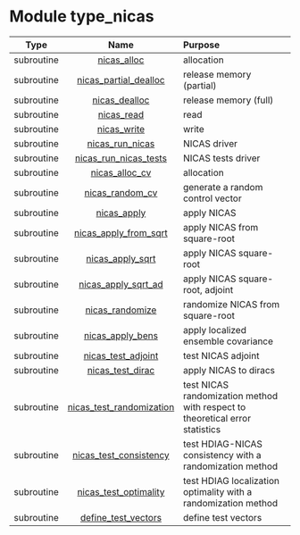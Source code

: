 # Module type_nicas

| Type | Name | Purpose |
| :--: | :--: | :---------- |
| subroutine | [nicas_alloc](https://github.com/JCSDA/saber/tree/develop/src/saber/bump/type_nicas.F90#L71) | allocation |
| subroutine | [nicas_partial_dealloc](https://github.com/JCSDA/saber/tree/develop/src/saber/bump/type_nicas.F90#L124) | release memory (partial) |
| subroutine | [nicas_dealloc](https://github.com/JCSDA/saber/tree/develop/src/saber/bump/type_nicas.F90#L145) | release memory (full) |
| subroutine | [nicas_read](https://github.com/JCSDA/saber/tree/develop/src/saber/bump/type_nicas.F90#L170) | read |
| subroutine | [nicas_write](https://github.com/JCSDA/saber/tree/develop/src/saber/bump/type_nicas.F90#L248) | write |
| subroutine | [nicas_run_nicas](https://github.com/JCSDA/saber/tree/develop/src/saber/bump/type_nicas.F90#L328) | NICAS driver |
| subroutine | [nicas_run_nicas_tests](https://github.com/JCSDA/saber/tree/develop/src/saber/bump/type_nicas.F90#L393) | NICAS tests driver |
| subroutine | [nicas_alloc_cv](https://github.com/JCSDA/saber/tree/develop/src/saber/bump/type_nicas.F90#L493) | allocation |
| subroutine | [nicas_random_cv](https://github.com/JCSDA/saber/tree/develop/src/saber/bump/type_nicas.F90#L546) | generate a random control vector |
| subroutine | [nicas_apply](https://github.com/JCSDA/saber/tree/develop/src/saber/bump/type_nicas.F90#L611) | apply NICAS |
| subroutine | [nicas_apply_from_sqrt](https://github.com/JCSDA/saber/tree/develop/src/saber/bump/type_nicas.F90#L882) | apply NICAS from square-root |
| subroutine | [nicas_apply_sqrt](https://github.com/JCSDA/saber/tree/develop/src/saber/bump/type_nicas.F90#L928) | apply NICAS square-root |
| subroutine | [nicas_apply_sqrt_ad](https://github.com/JCSDA/saber/tree/develop/src/saber/bump/type_nicas.F90#L1138) | apply NICAS square-root, adjoint |
| subroutine | [nicas_randomize](https://github.com/JCSDA/saber/tree/develop/src/saber/bump/type_nicas.F90#L1371) | randomize NICAS from square-root |
| subroutine | [nicas_apply_bens](https://github.com/JCSDA/saber/tree/develop/src/saber/bump/type_nicas.F90#L1448) | apply localized ensemble covariance |
| subroutine | [nicas_test_adjoint](https://github.com/JCSDA/saber/tree/develop/src/saber/bump/type_nicas.F90#L1507) | test NICAS adjoint |
| subroutine | [nicas_test_dirac](https://github.com/JCSDA/saber/tree/develop/src/saber/bump/type_nicas.F90#L1600) | apply NICAS to diracs |
| subroutine | [nicas_test_randomization](https://github.com/JCSDA/saber/tree/develop/src/saber/bump/type_nicas.F90#L1663) | test NICAS randomization method with respect to theoretical error statistics |
| subroutine | [nicas_test_consistency](https://github.com/JCSDA/saber/tree/develop/src/saber/bump/type_nicas.F90#L1795) | test HDIAG-NICAS consistency with a randomization method |
| subroutine | [nicas_test_optimality](https://github.com/JCSDA/saber/tree/develop/src/saber/bump/type_nicas.F90#L1922) | test HDIAG localization optimality with a randomization method |
| subroutine | [define_test_vectors](https://github.com/JCSDA/saber/tree/develop/src/saber/bump/type_nicas.F90#L2112) | define test vectors |
